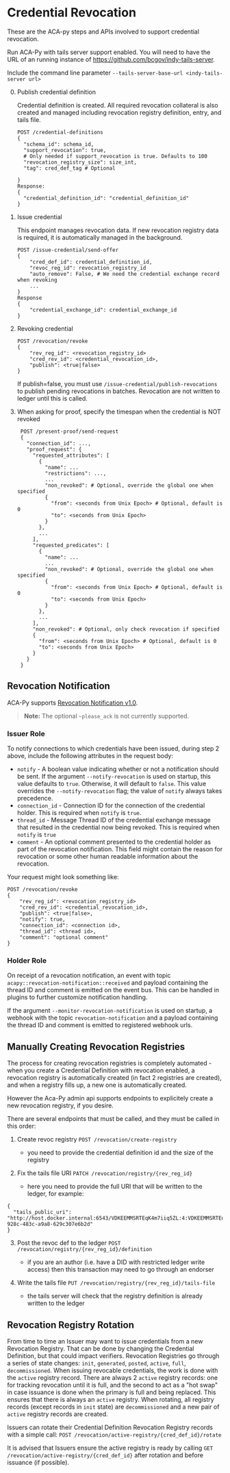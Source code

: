 # Credential Revocation

These are the ACA-py steps and APIs involved to support credential revocation.

Run ACA-Py with tails server support enabled. You will need to have the URL of an running instance of https://github.com/bcgov/indy-tails-server.

Include the command line parameter `--tails-server-base-url <indy-tails-server url>`

0.  Publish credential definition

    Credential definition is created. All required revocation collateral is also created
    and managed including revocation registry definition, entry, and tails file.

    ```
    POST /credential-definitions
    {
      "schema_id": schema_id,
      "support_revocation": true,
      # Only needed if support_revocation is true. Defaults to 100
      "revocation_registry_size": size_int,
      "tag": cred_def_tag # Optional

    }
    Response:
    {
      "credential_definition_id": "credential_definition_id"
    }
    ```

1.  Issue credential

    This endpoint manages revocation data. If new revocation registry data is required,
    it is automatically managed in the background.

    ```
    POST /issue-credential/send-offer
    {
        "cred_def_id": credential_definition_id,
        "revoc_reg_id": revocation_registry_id
        "auto_remove": False, # We need the credential exchange record when revoking
        ...
    }
    Response
    {
        "credential_exchange_id": credential_exchange_id
    }
    ```

2.  Revoking credential

    ```
    POST /revocation/revoke
    {
        "rev_reg_id": <revocation_registry_id>
        "cred_rev_id": <credential_revocation_id>,
        "publish": <true|false>
    }
    ```

    If publish=false, you must use `​/issue-credential​/publish-revocations` to publish
    pending revocations in batches. Revocation are not written to ledger until this is called.

3.  When asking for proof, specify the timespan when the credential is NOT revoked
    ```
     POST /present-proof/send-request
     {
       "connection_id": ...,
       "proof_request": {
         "requested_attributes": [
           {
             "name": ...
             "restrictions": ...,
             ...
             "non_revoked": # Optional, override the global one when specified
             {
               "from": <seconds from Unix Epoch> # Optional, default is 0
               "to": <seconds from Unix Epoch>
             }
           },
           ...
         ],
         "requested_predicates": [
           {
             "name": ...
             ...
             "non_revoked": # Optional, override the global one when specified
             {
               "from": <seconds from Unix Epoch> # Optional, default is 0
               "to": <seconds from Unix Epoch>
             }
           },
           ...
         ],
         "non_revoked": # Optional, only check revocation if specified
         {
           "from": <seconds from Unix Epoch> # Optional, default is 0
           "to": <seconds from Unix Epoch>
         }
       }
     }
    ```

## Revocation Notification

ACA-Py supports [Revocation Notification v1.0](https://github.com/hyperledger/aries-rfcs/blob/main/features/0183-revocation-notification/README.md).

> **Note:** The optional `~please_ack` is not currently supported.


### Issuer Role

To notify connections to which credentials have been issued, during step 2
above, include the following attributes in the request body:

- `notify` - A boolean value indicating whether or not a notification should be
  sent. If the argument `--notify-revocation` is used on startup, this value
  defaults to `true`. Otherwise, it will default to `false`. This value
  overrides the `--notify-revocation` flag; the value of `notify` always takes
  precedence.
- `connection_id` - Connection ID for the connection of the credential holder.
  This is required when `notify` is `true`.
- `thread_id` - Message Thread ID of the credential exchange message that
  resulted in the credential now being revoked. This is required when `notify`
  is `true`
- `comment` - An optional comment presented to the credential holder as part of
  the revocation notification. This field might contain the reason for
  revocation or some other human readable information about the revocation.

Your request might look something like:

```
POST /revocation/revoke
{
    "rev_reg_id": <revocation_registry_id>
    "cred_rev_id": <credential_revocation_id>,
    "publish": <true|false>,
    "notify": true,
    "connection_id": <connection id>,
    "thread_id": <thread id>,
    "comment": "optional comment"
}
```

### Holder Role

On receipt of a revocation notification, an event with topic
`acapy::revocation-notification::received` and payload containing the thread ID
and comment is emitted on the event bus. This can be handled in plugins to
further customize notification handling.

If the argument `--monitor-revocation-notification` is used on startup, a
webhook with the topic `revocation-notification` and a payload containing the
thread ID and comment is emitted to registered webhook urls.

## Manually Creating Revocation Registries

The process for creating revocation registries is completely automated - when you create a Credential Definition with revocation enabled, a revocation registry is automatically created (in fact 2 registries are created), and when a registry fills up, a new one is automatically created.

However the Aca-Py admin api supports endpoints to explicitely create a new revocation registry, if you desire.

There are several endpoints that must be called, and they must be called in this order:

1. Create revoc registry `POST /revocation/create-registry`

   - you need to provide the credential definition id and the size of the registry

2. Fix the tails file URI `PATCH /revocation/registry/{rev_reg_id}`

   - here you need to provide the full URI that will be written to the ledger, for example:

```
{
  "tails_public_uri": "http://host.docker.internal:6543/VDKEEMMSRTEqK4m7iiq5ZL:4:VDKEEMMSRTEqK4m7iiq5ZL:3:CL:8:faber.agent.degree_schema:CL_ACCUM:3cb5c439-928c-483c-a9a8-629c307e6b2d"
}
```

3. Post the revoc def to the ledger `POST /revocation/registry/{rev_reg_id}/definition`

   - if you are an author (i.e. have a DID with restricted ledger write access) then this transaction may need to go through an endorser

4. Write the tails file `PUT /revocation/registry/{rev_reg_id}/tails-file`

   - the tails server will check that the registry definition is already written to the ledger

## Revocation Registry Rotation

From time to time an Issuer may want to issue credentials from a new Revocation Registry. That can be done by changing the Credential Definition, but that could impact verifiers. 
Revocation Registries go through a series of state changes: `init`, `generated`, `posted`, `active`, `full`, `decommissioned`. When issuing revocable credentials, the work is done with the `active` registry record. There are always 2 `active` registry records: one for tracking revocation until it is full, and the second to act as a "hot swap" in case issuance is done when the primary is full and being replaced. This ensures that there is always an `active` registry. When rotating, all registry records (except records in `init` state) are `decommissioned` and a new pair of `active` registry records are created.  
  
Issuers can rotate their Credential Definition Revocation Registry records with a simple call: `POST /revocation/active-registry/{cred_def_id}/rotate`

It is advised that Issuers ensure the active registry is ready by calling `GET /revocation/active-registry/{cred_def_id}` after rotation and before issuance (if possible).



